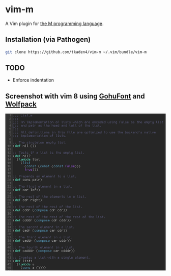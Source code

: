 # vim-m

A Vim plugin for [the M programming language](https://m-language.github.io/).

## Installation (via Pathogen)

```Bash
git clone https://github.com/tkaden4/vim-m ~/.vim/bundle/vim-m
```

## TODO
- Enforce indentation

## Screenshot with vim 8 using [GohuFont](http://font.gohu.org/) and [Wolfpack](https://github.com/carlson-erik/wolfpack)

![Screenshot of vim-m in action](/screenshot.png?raw=true)
